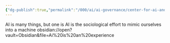 ```yaml
---
{"dg-publish":true,"permalink":"/000/ai/ai-governance/center-for-ai-and-digital-policy/ai-research-independent/ai-1/","tags":["gardenEntry"]}
---
```




AI is many things, but one is AI is the sociological effort to mimic ourselves into a machine
obsidian://open?vault=Obsidian&file=Ai%20is%20an%20experience